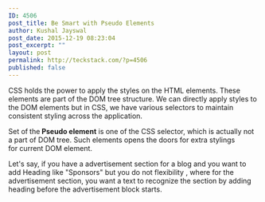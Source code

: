 ```yaml
---
ID: 4506
post_title: Be Smart with Pseudo Elements
author: Kushal Jayswal
post_date: 2015-12-19 08:23:04
post_excerpt: ""
layout: post
permalink: http://teckstack.com/?p=4506
published: false
---
```

CSS holds the power to apply the styles on the HTML elements. These elements are part of the DOM tree structure. We can directly apply styles to the DOM elements but in CSS, we have various selectors to maintain consistent styling across the application.

Set of<strong> </strong>the<strong> Pseudo element</strong> is one of the CSS selector, which is actually not a part of DOM tree. Such elements opens the doors for extra stylings for current DOM element.

Let's say, if you have a advertisement section for a blog and you want to add Heading like "Sponsors" but you do not flexibility , where for the advertisement section, you want a text to recognize the section by adding heading before the advertisement block starts.